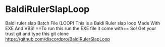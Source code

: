 # BaldiRulerSlapLoop
Baldi ruler slap Batch File (LOOP)
This is a Baldi Ruler slap loop Made With EXE And VBS!
==To run this run the EXE file it come with==
So! Get your trust git and type this
 git clone https://github.com/discordpro/BaldiRulerSlapLoop
